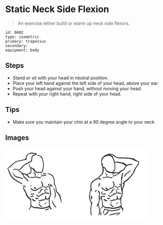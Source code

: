 # Static Neck Side Flexion
> An exercise either build or warm up neck side flexors.

``` 
id: 0002 
type: isometric 
primary: trapezius 
secondary:  
equipment: body 
``` 

## Steps

 - Stand or sit with your head in neutral position.
 - Place your left hand against the left side of your head, above your ear.
 - Push your head against your hand, without moving your head.
 - Repeat with your right hand, right side of your head.

## Tips

 - Make sure you maintain your chin at a 90 degree angle to your neck

## Images

<svg width="167pt" height="175pt" viewBox="0 0 167 175" xmlns="http://www.w3.org/2000/svg">
  <path fill="#FFF" d="M0 0h167v175H0V0m52.9 17.09c-3.01 2.47-3.43 6.58-4.87 9.97-.91 2.49-3.95 2.46-6.12 3.05-5.95 1.39-12.31 1.73-17.71 4.88-7.38 4.05-12.23 11.22-19.24 15.79 3.28 6.37 3.83 14.05 8.7 19.54 2.15 2.52 3.92 5.48 6.79 7.27 6.14 4.1 12.71 7.51 19.14 11.12.28-.55.56-1.09.86-1.62-4.48-2.28-8.53-5.29-12.91-7.73-3.2-1.93-6.56-3.86-8.9-6.86-2.33-3.05-5.66-5.57-6.64-9.44-1.22-4.19-3.43-7.97-5.36-11.86 2.6-1.91 5.66-3.26 7.77-5.78 4.04-4.57 8.85-8.73 14.67-10.81 5.97-1.44 12.1-2.2 18.09-3.61 1.97-.44 3.47-1.87 5.03-3.04-.59-.09-1.77-.26-2.36-.34 1.24-2.77 1.82-5.81 3.32-8.46 2.2-1.84 5.06-2.86 7.82-3.52 3.94.29 7.9.59 11.74 1.53-2.38 1.51-5.84.37-7.73 2.78-3.51 3.66-2.22 9.27-4.41 13.57-4.69 2.08-9.26 4.45-13.74 6.96-6.08 3.13-8.93 9.88-14.7 13.44-4.72-1.73-10.25-3.17-14.61.23 4.23.15 8.64-.82 12.69.83 1.35 4.39 6.82 4.91 9 8.65 1.63 2.6 3.15 5.27 4.91 7.79l-2.02.06c2.02 1.45 4.2 2.65 6.21 4.11 2.35 2.08 3.76 4.96 5.88 7.25.85-4.14-2.48-7.36-5.58-9.49-3.1-2.09-5.17-5.48-5.94-9.11 5.97 1.14 10.32 5.47 14.45 9.56.27-.46.8-1.39 1.07-1.86.42.25 1.28.74 1.71.99 5.46 1.89 10.81-1.79 16.26-.05 2.23.49 4.45 2.08 6.78 1.13 1.55-1.05 2.31-2.91 3.81-3.99 3.32-1.34 6.82-2.2 10.38-2.51.43.47 1.28 1.42 1.71 1.9-.6-1.21-1.2-2.42-1.8-3.62-3.98-.59-7.6 1.31-11.28 2.46v2.13c-1.46.71-2.89 2.53-4.67 1.78-3.08-1.12-6.33-1.53-9.59-1.65.33-2.12.66-4.25.81-6.4-2.03-2.08-4.22-4.02-6.64-5.64 1.27 2.6 3.01 4.92 4.66 7.29-.01 1.7.06 3.39.21 5.08-4.28 1.1-8.68.35-13.03.72-1.48-1.96-3.33-3.59-5.15-5.22 2.27-1.46 4.62-2.76 6.98-4.06l-.12 3.53c2.48-4.63 3.75-9.99 2.58-15.21 5.01 1.68 5.9 7.9 10.71 9.93 4.95 2.02 10.48 1.05 15.53-.11 2.42-4.35 2.45-9.5 3.47-14.27 1.33-5.57-1.52-10.77-2.09-16.19-.14-6.37-6.82-11.2-12.93-10.41-.07.53-.2 1.57-.27 2.09 1.6-.13 3.2-.28 4.8-.45 1.88 1.76 4.01 3.29 5.56 5.38 1.56 2.69 1.35 5.9 2.2 8.81 2.58 7.66.6 15.98-2.02 23.33-4.47 1.07-9.47 1.42-13.67-.76-2.28-1.25-2.78-4.01-4.24-5.94-3.62-2.33-8.22-3.17-11.06-6.64.13-1.86.19-3.73.17-5.6-.68 1.62-2.2 3.34-1.47 5.22.7 1.8 2.1 3.2 3.34 4.63.01 3.48 1.61 7.51-.64 10.58-2.71 1.86-5.84 3.02-8.59 4.83-3.56-2.75-8.62-1.79-11.94-4.85-2.62-2.12-5.5-3.89-8.55-5.3 6.96 1.17 10.18-6.27 14.28-10.38 5.52-4.25 12.56-5.89 18.28-9.85 1.49-3.65 1.15-7.72 2.22-11.47.96-2.73 4.15-2.62 6.51-3.05.54-.58 1.09-1.15 1.64-1.72l1.69 1.02c-.12-1.4-.24-2.79-.38-4.18-4.08-1.25-8.39-1.13-12.53-2.07-3.09.99-6.19 2.12-8.93 3.91M16.58 60.25c1.62 3.99 3.66 8.18 7.42 10.57 2.35 1.73 5.31 2.13 8.1 2.6 3.62.58 6.93 2.28 10.53 2.98-.44-2.87-3.61-2.74-5.7-3.72-4.49-1.98-9.86-1.61-13.85-4.74-2.48-2.28-4.04-5.38-6.5-7.69m73.02 1.28c.17.59.51 1.76.67 2.35 2.8.28 5.69.28 8.27-.99-2.97-.55-5.98-.79-8.94-1.36m-4.39.29c-.51 2.1-.89 4.64 1.45 5.76-.06-2.01-.21-4.08-1.45-5.76m13.33 2.88c4.5-1.76 8.24 1.63 11.9 3.67 5.15 4.59 5.54 11.96 4.99 18.4 1.94 3.1 3.03 6.61 3.99 10.12.83 2.8-.33 5.91 1.21 8.55 1.34 4.28 6.08 6.2 7.52 10.43 2.49 6.07 3.19 12.74 6.02 18.71-.79-6.73-1.27-13.64-3.74-20.02-1.85-4.93-8.3-6.85-8.63-12.57-.39-5.32-2.06-10.39-4.18-15.25-.68-4.49.37-9.33-1.76-13.59-1.6-2.79-2.83-6.26-5.96-7.68-2.46-1.22-4.94-2.55-7.73-2.77a45.72 45.72 0 0 1-3.63 2M85.02 82.02c.84 2.66 2.03 5.24 2.48 8.01-.49 2.2-.57 5.58-3.36 6.08-2.36 1-5.22 1.08-7.1 2.99-2.48 2.57-6.48 3.83-9.89 2.69-2.67-1.41-4.92-3.47-7.53-4.99 1.49 7.54 12.65 10.17 17.76 4.65 2.27-3.04 6.68-2.27 9.4-4.64 1.47-2.08 2.33-4.51 3.43-6.79-1.23-3.02-2.37-6.08-3.74-9.04-.36.26-1.09.78-1.45 1.04m17.72 5.36c-.52 1.35-1.04 2.71-1.53 4.07l3.34.18c.05-1.32.09-2.65.12-3.97l-1.93-.28m2.65 6.31c-.42.21-1.26.63-1.69.83-2.09-2.64-5.15.3-7.76.42-1.78-.58-3.34-1.65-4.96-2.55-.2.84-.39 1.68-.58 2.51 1.63.58 3.23 1.27 4.93 1.64 2.47-.25 4.83-1.13 7.27-1.55 1.04-.05 2.21.82 2.17 1.93.2 5.56 3.18 10.9 1.89 16.52-.73 3.72-3.15 6.73-5.55 9.53l-3.34-.04c.41-3.22-1.17-5.93-3.02-8.39-.06 3.44 1.08 7.67-1.82 10.31-3.41.32-7.29-.73-9.89 2.17-1.69-.67-3.36-1.39-5.08-1.97 1.03 2.17 3.03 3.46 5.3 4.08 1.98-1.33 4.18-2.32 6.63-2.02 2.72.29 4.63-2.01 6.99-2.91 1.11.53 2.22 1.09 3.31 1.67 1-1 2-2 2.98-3-.04 5.57.64 11.09 1.19 16.62-2.69 1.28-5.3 2.92-8.29 3.41-4.63.64-9.24 2.61-13.94 1.26-4.32-1.18-8.8-1.1-13.23-1.28-2.37-.75-4.56-2.05-6.68-3.34-.78-5.38-1.23-10.87-.75-16.3-6.07-3.24-9.86-9.44-11.76-15.87-2.59-4.6-5.32-9.13-7.07-14.16 2.34 1.08 4.61 2.33 7 3.3-1.08-1.63-2.33-3.13-3.64-4.58-1.61-.01-3.21-.03-4.82-.05.32.38.96 1.12 1.28 1.5.13 2.21.02 4.48.54 6.66.83 3.2 3.48 5.48 4.55 8.58 1.09 2.6 1.41 5.52 2.95 7.93 2.18 3.54 5.23 6.47 8.61 8.86 1.11 5.09.82 10.32 1 15.49-1.11 2.34-2.69 4.41-4.15 6.54.03 1.35.07 2.7.11 4.05 1.01-2.56 2.05-5.11 3.22-7.59.46.49 1.39 1.47 1.85 1.96-.06-1.53-.14-3.07-.23-4.6 2.98 1.6 5.78 3.83 9.22 4.32 3.62.43 7.31.27 10.88 1.12 7.73 1.55 15.43-1.07 22.69-3.48 1.68 2.02 3.58 3.85 5.3 5.84.28-.73.84-2.17 1.11-2.9-1.08-1.48-3.04-2.35-3.52-4.23-1.06-6.22-1.61-12.56-1.06-18.86.4-4.88 4.48-9 3.37-14.05-.95-4.76-2.12-9.45-2.44-14.31.35-.54 1.07-1.64 1.42-2.18 1.7.79 3.43 1.5 5.22 2.1-1.25-3.11-4.93-4.49-5.17-8.15-.81 2.41-1.66 4.82-2.54 7.21m-45.83-1.78c-.96 1.39 1.61 2.52 2.51 1.48 1.01-1.44-1.57-2.46-2.51-1.48m9.04 3.16c-.11 1.14-.21 2.28-.31 3.41 1.85.63 3.75 1.12 5.71 1.17-.81-2.48-2.59-4.6-5.4-4.58m45.63.97c.52 6.18 5.05 11.65 3.78 18-.5 2.93-.93 5.92-.45 8.89 1.59-3.33 2.17-7.02 2.56-10.65-.19-3.16-1.44-6.13-2.43-9.1-.97-2.46-1.52-5.21-3.46-7.14m-20.78 6.41l-2.19-1.39c1.94 2.55 3.74 5.82 1.8 8.91-1.53.01-3.07.02-4.61.04-.69.85-1.38 1.72-2.08 2.58-2.72.02-4.43 2.02-5.95 3.99-2.62-.69-4.81-2.26-6.94-3.86.07 3.98 4.21 5.12 7.33 6.08l2.61-3.42c2.33-.27 4.33-1.41 5.95-3.06 1.74-.34 3.89-.16 5.03-1.8.76-1.39 1.04-2.98 1.55-4.47-.85-.91-1.7-1.82-2.56-2.71 1.17-.95 2.32-1.93 3.46-2.92 1.58.49 3.17.96 4.76 1.39-1.08-1.03-2.14-2.07-3.19-3.12-2.52-.36-4.06 1.67-4.97 3.76m-7.44-2.55c-2.07 1.93-3.5 4.37-4.72 6.9-1.48.91-2.88 1.97-4.23 3.07 1.46.9 2.74.2 3.93-.7 2.88-1.7 3.92-5.01 6.06-7.4.54-.1 1.63-.3 2.18-.39v-1.54c-1.08.03-2.15.05-3.22.06m-24.85 6.06c-1.53 2.97 3.33.14 0 0m34.85 2.12l-.44 2.43c3.66-.28 7.17.87 10.78 1.17-1.98-2.31-4.89-3.69-7.94-3.14-.8-.15-1.61-.3-2.4-.46m-35.2 2.73c-.15.69-.31 1.39-.46 2.09 3.05.51 6.09-.1 9.11-.51-.73-.74-1.42-1.52-2.22-2.17-2.11.51-4.25 1-6.43.59m-2.25 5.94c1.52 2.31 3.84 2.53 6.29 1.57.88.14 2.64.41 3.51.55-1.07-1.22-2.19-2.4-3.32-3.57-1.83 1.62-4.17 1.68-6.48 1.45m13.24 4.4c-.18.46-.55 1.37-.74 1.82 1.8.49 3.62 1.44 5.52.99 1.18-.83 1.93-2.1 2.66-3.3-2.46.43-4.94.77-7.44.49m-7.54 1.77c-.24 1.42-.86 3.22.88 3.96 2.37 1.54 5.66 3.52 8.13 1.1-3.32-1.11-6.06-3.27-9.01-5.06m45.98 3.18c.76 4.04 2.35 7.93 4.26 11.55 1.83 1.94 3.51 4.01 4.99 6.23.49-.23 1.45-.69 1.93-.92-1.63-2.46-3.49-4.75-5.68-6.71-1.25-3.67-3.07-7.14-5.5-10.15m-31.25 4.44c.88 1.74 2.69 2.61 4.25 3.64-1.1-1.58-1.72-5.26-4.25-3.64M93.44 137c1.97-1.33 3.22-3.38 4.14-5.51-2.56.8-4.22 2.78-4.14 5.51m-13.94-.47c1.9 3.29 4.5 7.19 8.9 6.51-3.18-2.9-6.45-5.69-8.78-9.38-.09.95-.14 1.91-.12 2.87m14.08 13.08c3.14 1.79 6.6.29 9.41-1.4.42-1.12.85-2.25 1.28-3.37-2.97 2.8-7.07 3.25-10.69 4.77z"/>
  <g fill="#333">
    <path d="M52.9 17.09c2.74-1.79 5.84-2.92 8.93-3.91 4.14.94 8.45.82 12.53 2.07.14 1.39.26 2.78.38 4.18l-1.69-1.02c-.55.57-1.1 1.14-1.64 1.72-2.36.43-5.55.32-6.51 3.05-1.07 3.75-.73 7.82-2.22 11.47-5.72 3.96-12.76 5.6-18.28 9.85-4.1 4.11-7.32 11.55-14.28 10.38 3.05 1.41 5.93 3.18 8.55 5.3 3.32 3.06 8.38 2.1 11.94 4.85 2.75-1.81 5.88-2.97 8.59-4.83 2.25-3.07.65-7.1.64-10.58-1.24-1.43-2.64-2.83-3.34-4.63-.73-1.88.79-3.6 1.47-5.22.02 1.87-.04 3.74-.17 5.6 2.84 3.47 7.44 4.31 11.06 6.64 1.46 1.93 1.96 4.69 4.24 5.94 4.2 2.18 9.2 1.83 13.67.76 2.62-7.35 4.6-15.67 2.02-23.33-.85-2.91-.64-6.12-2.2-8.81-1.55-2.09-3.68-3.62-5.56-5.38-1.6.17-3.2.32-4.8.45.07-.52.2-1.56.27-2.09 6.11-.79 12.79 4.04 12.93 10.41.57 5.42 3.42 10.62 2.09 16.19-1.02 4.77-1.05 9.92-3.47 14.27-5.05 1.16-10.58 2.13-15.53.11-4.81-2.03-5.7-8.25-10.71-9.93 1.17 5.22-.1 10.58-2.58 15.21l.12-3.53c-2.36 1.3-4.71 2.6-6.98 4.06 1.82 1.63 3.67 3.26 5.15 5.22 4.35-.37 8.75.38 13.03-.72-.15-1.69-.22-3.38-.21-5.08-1.65-2.37-3.39-4.69-4.66-7.29 2.42 1.62 4.61 3.56 6.64 5.64-.15 2.15-.48 4.28-.81 6.4 3.26.12 6.51.53 9.59 1.65 1.78.75 3.21-1.07 4.67-1.78v-2.13c3.68-1.15 7.3-3.05 11.28-2.46.6 1.2 1.2 2.41 1.8 3.62-.43-.48-1.28-1.43-1.71-1.9-3.56.31-7.06 1.17-10.38 2.51-1.5 1.08-2.26 2.94-3.81 3.99-2.33.95-4.55-.64-6.78-1.13-5.45-1.74-10.8 1.94-16.26.05-.43-.25-1.29-.74-1.71-.99-.27.47-.8 1.4-1.07 1.86-4.13-4.09-8.48-8.42-14.45-9.56.77 3.63 2.84 7.02 5.94 9.11 3.1 2.13 6.43 5.35 5.58 9.49-2.12-2.29-3.53-5.17-5.88-7.25-2.01-1.46-4.19-2.66-6.21-4.11l2.02-.06c-1.76-2.52-3.28-5.19-4.91-7.79-2.18-3.74-7.65-4.26-9-8.65-4.05-1.65-8.46-.68-12.69-.83 4.36-3.4 9.89-1.96 14.61-.23 5.77-3.56 8.62-10.31 14.7-13.44 4.48-2.51 9.05-4.88 13.74-6.96 2.19-4.3.9-9.91 4.41-13.57 1.89-2.41 5.35-1.27 7.73-2.78-3.84-.94-7.8-1.24-11.74-1.53-2.76.66-5.62 1.68-7.82 3.52-1.5 2.65-2.08 5.69-3.32 8.46.59.08 1.77.25 2.36.34-1.56 1.17-3.06 2.6-5.03 3.04-5.99 1.41-12.12 2.17-18.09 3.61-5.82 2.08-10.63 6.24-14.67 10.81-2.11 2.52-5.17 3.87-7.77 5.78 1.93 3.89 4.14 7.67 5.36 11.86.98 3.87 4.31 6.39 6.64 9.44 2.34 3 5.7 4.93 8.9 6.86 4.38 2.44 8.43 5.45 12.91 7.73-.3.53-.58 1.07-.86 1.62-6.43-3.61-13-7.02-19.14-11.12-2.87-1.79-4.64-4.75-6.79-7.27-4.87-5.49-5.42-13.17-8.7-19.54 7.01-4.57 11.86-11.74 19.24-15.79 5.4-3.15 11.76-3.49 17.71-4.88 2.17-.59 5.21-.56 6.12-3.05 1.44-3.39 1.86-7.5 4.87-9.97z"/>
    <path d="M16.58 60.25c2.46 2.31 4.02 5.41 6.5 7.69 3.99 3.13 9.36 2.76 13.85 4.74 2.09.98 5.26.85 5.7 3.72-3.6-.7-6.91-2.4-10.53-2.98-2.79-.47-5.75-.87-8.1-2.6-3.76-2.39-5.8-6.58-7.42-10.57zM89.6 61.53c2.96.57 5.97.81 8.94 1.36-2.58 1.27-5.47 1.27-8.27.99-.16-.59-.5-1.76-.67-2.35zM85.21 61.82c1.24 1.68 1.39 3.75 1.45 5.76-2.34-1.12-1.96-3.66-1.45-5.76zM98.54 64.7a45.72 45.72 0 0 0 3.63-2c2.79.22 5.27 1.55 7.73 2.77 3.13 1.42 4.36 4.89 5.96 7.68 2.13 4.26 1.08 9.1 1.76 13.59 2.12 4.86 3.79 9.93 4.18 15.25.33 5.72 6.78 7.64 8.63 12.57 2.47 6.38 2.95 13.29 3.74 20.02-2.83-5.97-3.53-12.64-6.02-18.71-1.44-4.23-6.18-6.15-7.52-10.43-1.54-2.64-.38-5.75-1.21-8.55-.96-3.51-2.05-7.02-3.99-10.12.55-6.44.16-13.81-4.99-18.4-3.66-2.04-7.4-5.43-11.9-3.67zM85.02 82.02c.36-.26 1.09-.78 1.45-1.04 1.37 2.96 2.51 6.02 3.74 9.04-1.1 2.28-1.96 4.71-3.43 6.79-2.72 2.37-7.13 1.6-9.4 4.64-5.11 5.52-16.27 2.89-17.76-4.65 2.61 1.52 4.86 3.58 7.53 4.99 3.41 1.14 7.41-.12 9.89-2.69 1.88-1.91 4.74-1.99 7.1-2.99 2.79-.5 2.87-3.88 3.36-6.08-.45-2.77-1.64-5.35-2.48-8.01zM102.74 87.38l1.93.28c-.03 1.32-.07 2.65-.12 3.97l-3.34-.18c.49-1.36 1.01-2.72 1.53-4.07z"/>
    <path d="M105.39 93.69c.88-2.39 1.73-4.8 2.54-7.21.24 3.66 3.92 5.04 5.17 8.15-1.79-.6-3.52-1.31-5.22-2.1-.35.54-1.07 1.64-1.42 2.18.32 4.86 1.49 9.55 2.44 14.31 1.11 5.05-2.97 9.17-3.37 14.05-.55 6.3 0 12.64 1.06 18.86.48 1.88 2.44 2.75 3.52 4.23-.27.73-.83 2.17-1.11 2.9-1.72-1.99-3.62-3.82-5.3-5.84-7.26 2.41-14.96 5.03-22.69 3.48-3.57-.85-7.26-.69-10.88-1.12-3.44-.49-6.24-2.72-9.22-4.32.09 1.53.17 3.07.23 4.6-.46-.49-1.39-1.47-1.85-1.96-1.17 2.48-2.21 5.03-3.22 7.59-.04-1.35-.08-2.7-.11-4.05 1.46-2.13 3.04-4.2 4.15-6.54-.18-5.17.11-10.4-1-15.49-3.38-2.39-6.43-5.32-8.61-8.86-1.54-2.41-1.86-5.33-2.95-7.93-1.07-3.1-3.72-5.38-4.55-8.58-.52-2.18-.41-4.45-.54-6.66-.32-.38-.96-1.12-1.28-1.5 1.61.02 3.21.04 4.82.05 1.31 1.45 2.56 2.95 3.64 4.58-2.39-.97-4.66-2.22-7-3.3 1.75 5.03 4.48 9.56 7.07 14.16 1.9 6.43 5.69 12.63 11.76 15.87-.48 5.43-.03 10.92.75 16.3 2.12 1.29 4.31 2.59 6.68 3.34 4.43.18 8.91.1 13.23 1.28 4.7 1.35 9.31-.62 13.94-1.26 2.99-.49 5.6-2.13 8.29-3.41-.55-5.53-1.23-11.05-1.19-16.62-.98 1-1.98 2-2.98 3a85.41 85.41 0 0 0-3.31-1.67c-2.36.9-4.27 3.2-6.99 2.91-2.45-.3-4.65.69-6.63 2.02-2.27-.62-4.27-1.91-5.3-4.08 1.72.58 3.39 1.3 5.08 1.97 2.6-2.9 6.48-1.85 9.89-2.17 2.9-2.64 1.76-6.87 1.82-10.31 1.85 2.46 3.43 5.17 3.02 8.39l3.34.04c2.4-2.8 4.82-5.81 5.55-9.53 1.29-5.62-1.69-10.96-1.89-16.52.04-1.11-1.13-1.98-2.17-1.93-2.44.42-4.8 1.3-7.27 1.55-1.7-.37-3.3-1.06-4.93-1.64.19-.83.38-1.67.58-2.51 1.62.9 3.18 1.97 4.96 2.55 2.61-.12 5.67-3.06 7.76-.42.43-.2 1.27-.62 1.69-.83z"/>
    <path d="M59.56 91.91c.94-.98 3.52.04 2.51 1.48-.9 1.04-3.47-.09-2.51-1.48zM68.6 95.07c2.81-.02 4.59 2.1 5.4 4.58-1.96-.05-3.86-.54-5.71-1.17.1-1.13.2-2.27.31-3.41zM114.23 96.04c1.94 1.93 2.49 4.68 3.46 7.14.99 2.97 2.24 5.94 2.43 9.1-.39 3.63-.97 7.32-2.56 10.65-.48-2.97-.05-5.96.45-8.89 1.27-6.35-3.26-11.82-3.78-18zM93.45 102.45c.91-2.09 2.45-4.12 4.97-3.76 1.05 1.05 2.11 2.09 3.19 3.12-1.59-.43-3.18-.9-4.76-1.39-1.14.99-2.29 1.97-3.46 2.92.86.89 1.71 1.8 2.56 2.71-.51 1.49-.79 3.08-1.55 4.47-1.14 1.64-3.29 1.46-5.03 1.8-1.62 1.65-3.62 2.79-5.95 3.06l-2.61 3.42c-3.12-.96-7.26-2.1-7.33-6.08 2.13 1.6 4.32 3.17 6.94 3.86 1.52-1.97 3.23-3.97 5.95-3.99.7-.86 1.39-1.73 2.08-2.58 1.54-.02 3.08-.03 4.61-.04 1.94-3.09.14-6.36-1.8-8.91l2.19 1.39z"/>
    <path d="M86.01 99.9c1.07-.01 2.14-.03 3.22-.06v1.54c-.55.09-1.64.29-2.18.39-2.14 2.39-3.18 5.7-6.06 7.4-1.19.9-2.47 1.6-3.93.7 1.35-1.1 2.75-2.16 4.23-3.07 1.22-2.53 2.65-4.97 4.72-6.9zM61.16 105.96c3.33.14-1.53 2.97 0 0zM96.01 108.08c.79.16 1.6.31 2.4.46 3.05-.55 5.96.83 7.94 3.14-3.61-.3-7.12-1.45-10.78-1.17l.44-2.43zM60.81 110.81c2.18.41 4.32-.08 6.43-.59.8.65 1.49 1.43 2.22 2.17-3.02.41-6.06 1.02-9.11.51.15-.7.31-1.4.46-2.09zM58.56 116.75c2.31.23 4.65.17 6.48-1.45 1.13 1.17 2.25 2.35 3.32 3.57-.87-.14-2.63-.41-3.51-.55-2.45.96-4.77.74-6.29-1.57zM71.8 121.15c2.5.28 4.98-.06 7.44-.49-.73 1.2-1.48 2.47-2.66 3.3-1.9.45-3.72-.5-5.52-.99.19-.45.56-1.36.74-1.82zM64.26 122.92c2.95 1.79 5.69 3.95 9.01 5.06-2.47 2.42-5.76.44-8.13-1.1-1.74-.74-1.12-2.54-.88-3.96zM110.24 126.1c2.43 3.01 4.25 6.48 5.5 10.15 2.19 1.96 4.05 4.25 5.68 6.71-.48.23-1.44.69-1.93.92a47.466 47.466 0 0 0-4.99-6.23c-1.91-3.62-3.5-7.51-4.26-11.55zM78.99 130.54c2.53-1.62 3.15 2.06 4.25 3.64-1.56-1.03-3.37-1.9-4.25-3.64zM93.44 137c-.08-2.73 1.58-4.71 4.14-5.51-.92 2.13-2.17 4.18-4.14 5.51zM79.5 136.53c-.02-.96.03-1.92.12-2.87 2.33 3.69 5.6 6.48 8.78 9.38-4.4.68-7-3.22-8.9-6.51zM93.58 149.61c3.62-1.52 7.72-1.97 10.69-4.77-.43 1.12-.86 2.25-1.28 3.37-2.81 1.69-6.27 3.19-9.41 1.4z"/>
  </g>
</svg>

<svg width="167pt" height="175pt" viewBox="0 0 167 175" xmlns="http://www.w3.org/2000/svg">
  <g fill="#FFF">
    <path d="M0 0h167v175H0V0m72.39 16.71l.12 1.83c-1.97.24-4.39-.52-5.94 1.11-2.44 2.27-5.69 3.87-7.2 6.98-2.6 4.64-1.34 10.16-.88 15.16.19 2.93 2.7 5.21 2.34 8.23-.04 5 .85 10.37-2.37 14.66-3.98 2.27-6.21 6.35-9.4 9.42-5.27 1.86-9.92 5.14-13.97 8.93-3.27 4.57-3.73 10.6-2.36 15.93-2.6 6.01-3.08 12.58-3.82 19.01-.71 6.54 4.52 11.67 5.02 17.98-1.02 6.29-2.49 12.65-1.65 19.07.38 2.77-.34 6.76 3.1 7.85-1.61-5.8-1.8-11.88-1.25-17.84.52-5.05 2.43-9.85 2.71-14.93-.58.46-1.73 1.39-2.31 1.85-.59-3.32-1.98-6.38-3.11-9.53-1.61-5.12.46-10.34.68-15.49.07-1.7.94-3.2 1.58-4.72.28.84.83 2.53 1.1 3.37l1.2-.2c-.55-4.81-2.1-9.56-1.85-14.42.47-4.89 4.47-8.07 8.08-10.85 3.12-2.23 7.36-2.75 9.67-6.08.11.77.35 2.31.46 3.08 1.26.22 2.53.41 3.81.56.89-.85 1.84-1.65 2.84-2.39-2.71 1.41-4.78-.62-6.74-2.25 2.49-3.2 6.04-5.28 8.77-8.22 2.86-4.47 3.17-10.28 2.08-15.35 1.1.61 2.21 1.22 3.32 1.84 1.29 8.36 11.02 11.61 18.42 11.02.09 1.84-.48 4.15 1.69 4.97-.03-1.64-.08-3.28-.15-4.92 1.81.55 3.63 1.11 5.45 1.64l-3.04-3.16c3.23 1.3 6.63 2 10.09 2.25l-1.27 1.39c-3.99 1.02-7.83 2.52-11.78 3.72-.03.56-.1 1.67-.14 2.23-1.44.74-2.87 2.62-4.65 1.77-3.07-1.29-6.38-1.58-9.67-1.64 2.18-4.61-2.59-8.25-4.66-11.91 1.45 3.96 3.01 7.88 4.26 11.91-2.98.81-6.01 1.46-9.11 1.57-.03.73-.06 1.47-.08 2.2 4.06-.54 7.98-2.45 12.15-1.91 2.49.09 4.68 1.42 7.09 1.92 2.88.2 4.02-2.75 5.55-4.6 5.25-.68 9.74-3.54 14.31-5.98 2.13-1.93 3.07-5.23 6.04-6.17 2.62-1.03 5.26-2.41 6.77-4.9 2.16-2.81 3.14-6.94 6.79-8.27 3.76-1.82 7.96-1.91 12.04-1.81-.11-.41-.35-1.23-.47-1.64-4.46-1.6-9.11-.04-13.2 1.82-3.59-2.7-7.23-6.05-11.97-6.21-3.7-.18-7.29-1.07-10.84-2.09-2.09.31-4.1 1.01-6.15 1.51.06-5.27-3.69-9.33-4.75-14.3-1.8-1.34-3.68-2.58-5.49-3.89 6.07-.15 8.96 6.16 14.47 7.44 3.53.99 7.09 2.34 10.82 2.06 7.09-.53 14.17.38 21.22 1.02 5.4.51 9.6 4.41 14.78 5.62 1.77.38 3.42 1.11 5.07 1.83l-.16 3.12c-1.37 2.22-2.5 4.61-4.18 6.63-5.37 5.59-6.62 13.74-11.4 19.75-4.98 6.87-11.28 12.9-18.79 16.91l-.72 2.8c-.51.22-1.53.64-2.04.85-.08 1.29-.18 2.58-.36 3.86.44-.84.34-2.28 1.47-2.55 2.25 3.97-1.18 8.36-2.73 12.03-.86-6.04-.39-12.16-.48-18.24-.11-2.63.89-5.1 2.02-7.41-.11-1.04-.63-2.13-.18-3.16 1.08-3.17.78-6.62 1.98-9.77-1.06.85-2.09 1.73-3.13 2.6-.39 2.69-.16 5.65-1.9 7.92-.39 6.25-.76 12.54-.5 18.81-.26-.01-.78-.04-1.04-.05.03-1.69-.97-2.5-2.5-2.64.02 1.65.18 3.3.53 4.92l1.13-1.72c.6.79 1.18 1.59 1.75 2.4-2.97.61-5.91 1.27-8.81 2.13-1.76-.55-3.29-1.64-4.88-2.54-.26.76-.51 1.52-.76 2.28 1.6.65 3.18 1.4 4.87 1.81 3.2-.46 6.55-.97 9.34-2.71.18 4.96 1.21 9.82 2.24 14.66 1.11 5.61-2.16 10.75-5.78 14.7l-3.33-.32c.54-3.08-.9-5.7-2.88-7.92-.07 3.32.98 7.41-1.85 9.93-2.91.41-6.25-.72-8.71 1.32-1.92 1.65-4.18-.69-6.25-.97 1.14 2.12 3.18 3.5 5.58 3.8 2.36-2.25 5.52-1.75 8.46-2.08 2.48-1.57 5.38-4.04 7.99-1.13 1.05-.77 2.1-1.54 3.17-2.28.07 5.31.6 10.59 1.28 15.85-5.16 3.48-11.39 4.1-17.33 5.27-5.09.12-9.95-2.07-15.08-1.57-3.66.47-6.77-1.76-9.8-3.45-1.14-6.61-.27-13.71-3.95-19.7.62-.45 1.25-.88 1.88-1.3 1.58.14 3.16.03 4.72-.33.84.13 2.52.38 3.37.5-1.08-1.21-2.21-2.37-3.33-3.53-1.69 1.7-3.89 2.12-5.95.79-.87 1.17-1.99 2.07-3.17 2.92.43 3.95 3.61 7.01 4.18 10.94-.03 3.74-.14 7.49.39 11.21-1.52 2.18-3.42 4.23-4.36 6.74.29 4.38-.35 8.78.19 13.14-.58 1.8 2.84 1.32 2.18-.16-.11-3.02-1.33-5.85-1.78-8.81-.11-2.94 1.47-5.56 2.63-8.14l1.8 1.88c-.01-1.49-.04-2.99-.07-4.48 2.78 1.45 5.35 3.45 8.46 4.15 3.53.55 7.16.24 10.66 1.05 8.02 2.05 16.09-.88 23.65-3.33 1.17 1.59 2.56 3.01 4.12 4.23.62 2.59.24 5.2-.36 7.76 1.35-3.06 3.88-6.14 2.38-9.63-1.3-1.01-3.14-1.87-3.34-3.71-1.09-6.17-1.56-12.46-1.05-18.7.37-3.92 2.85-7.22 3.51-11.06.02-3.7-.81-7.44.05-11.11.51-2.94 2.42-5.33 3.49-8.05.45-2.8.48-5.65.68-8.47 2.64-2.14 5.72-3.67 8.37-5.8 4.59-4.53 8.73-9.54 12.37-14.88 3.05-4.49 4.52-9.8 7.26-14.45 3.15-4.08 7.57-8.5 6.57-14.11-2.21-2.39-5.79-2.63-8.18-4.81-2.85-2.72-6.8-3.54-10.54-4.16-8.98-1.26-18.07-1.28-27.11-1.3-2.62-.2-5.21-.7-7.76-1.29-3.35-1.46-5.35-4.98-8.88-6.16-4.09-1.73-8.66-1.55-12.94-.76m43.04 47.82c-1.3 2.21-2.32 4.61-4.3 6.33 1.77-.55 4.2-.51 4.97-2.57 1.07-2.76 2.53-5.49 5.47-6.63 3.19-1.27 5.47-3.81 7.27-6.64-4.69 2.8-9.68 5.43-13.41 9.51M86.82 87.24c1.29 2.65.46 5.9-1.11 8.21-2.38 1.24-5.05 1.77-7.62 2.45-.95 1.07-1.89 2.15-2.79 3.26-.93-.21-2.32-.08-2.59-1.27.31-2.66-2.35-3.1-4.23-3.71.07 1.15-.93 2.91.59 3.52.87.72 2.17 1.04 2.75 2.05-5.53 2.07-9.35-3.71-13.31-6.5-.08 1.19-.5 2.6.74 3.39 2.46 2.41 5.22 4.85 8.68 5.64 3.55.39 7.59-.37 9.92-3.31 2.25-2.7 6.48-1.82 8.96-4.24 1.45-2.05 2.28-4.46 3.33-6.73-1.23-3.08-2.32-6.23-3.83-9.19-2.06 1.79.08 4.34.51 6.43m-35.35 7.99c2.94-1.91 2.77-5.93 4.05-8.88-.36-.15-1.08-.46-1.44-.61-2.43 2.47-2.52 6.24-2.61 9.49m42.23 7.24c-.92-.39-1.84-.77-2.76-1.14.83.98 1.69 1.93 2.59 2.86.1 1.46.78 3.03.18 4.44-.91 2.16-3.62.8-5.23 1.81-2.29 2.68-6.28 2.81-8.02 6.14-2.54-.52-4.66-1.92-6.45-3.73-1.26 3.87 4.2 4.98 6.84 5.92.82-1.14 1.66-2.27 2.49-3.4 2.36-.23 4.37-1.34 5.94-3.1 1.2-.12 2.39-.31 3.58-.56 2.32-.91 2.28-3.77 3.03-5.76-.62-.62-1.87-1.86-2.49-2.48 1.16-1.04 2.3-2.1 3.44-3.17 1.37.5 2.75 1.01 4.14 1.47-.73-.9-1.48-1.79-2.22-2.68-.5-.18-1.48-.52-1.97-.69-1.41 1.03-2.52 2.39-3.09 4.07m-12.43 4.56c-1.98.42-3.48 1.82-3.21 3.98.93-.68 1.84-1.39 2.76-2.1 3.4-1.01 3.78-5.03 6.25-7.16.55-.11 1.63-.32 2.18-.43-.01-.41-.04-1.22-.05-1.62-4.42-.44-6.42 3.97-7.93 7.33m-39.15-2.88c.35.26 1.05.78 1.4 1.03-.09.68-.26 2.02-.35 2.7 1.7-1.94 3.63-3.66 5.5-5.42-2.31-.06-4.46.82-6.55 1.69m7.98.8c1.35 2.85 3.45 5.72 2.39 9.06-1.11 4.32.03 8.72-.19 13.1-.3 5.78-5.59 10.05-5.1 15.99.87-1.46 1.69-2.96 2.51-4.46 3.3 4.79 2.93 10.84 2.98 16.38.09 2.76-.94 5.37-1.41 8.05 4.41-1.83 3.19-7.3 3.27-11.08.41-5.5-2.03-10.6-2.87-15.88 1.25-3.81 2.29-7.67 2.88-11.64.36-.39 1.09-1.15 1.46-1.54-.46-.58-1.38-1.76-1.85-2.34-.04-5.17 1.8-10.92-1.24-15.59-.71-1.15-1.66-1.16-2.83-.05m7.76 2.83c.09 1.21.17 2.41.26 3.62 3.4 2.27 7.31 1.84 11.09 1.01-.67-.83-1.32-1.66-1.98-2.48-2.25 1.31-4.75 1.43-7.24.85-.95-2.47.98-3.74 2.76-4.89-1.89-.17-3.36 1.03-4.89 1.89m37.81.49c.11.54.34 1.63.46 2.17 3.44-.4 6.66 1.36 10.04.97-2.62-3.22-6.79-2.93-10.5-3.14m-63.19 6.82c1.29 3.38.76 7.22 2.64 10.38.54-1.91 1.04-3.82 1.58-5.72-.97-1.92-1.87-4.17-4.22-4.66m39.4 6.01c-.2.44-.6 1.31-.81 1.75 1.84.49 3.8 1.89 5.7.9 1.31-.58 1.65-2.02 2.23-3.19-2.33.6-4.72 1.09-7.12.54m-7.59 1.99c-.47 1.37-.69 3.05.87 3.8 2.31 1.39 5.75 3.72 7.95.94-3.39-.75-5.78-3.35-8.82-4.74m14.61 7.08c.82 1.8 2.45 2.91 4.08 3.91-.75-1.88-1.51-4.37-4.08-3.91m15.02 6.81c1.47-1.56 2.65-3.37 3.54-5.31-2.46.6-4.42 2.71-3.54 5.31m-14.47-3.07c-.64 2.98 1.71 5.12 3.42 7.19 1.21 1.71 3.65 2.37 5.44 1.13-3.8-1.84-6.11-5.31-8.86-8.32m8.59 16.45c-7.98 1.3-15.49-1.79-23.08-3.62-.78 3.66-2.94 6.98-2.74 10.84.71.34 1.41.68 2.12 1.02-.02-1.74-.02-3.47-.08-5.2.87-1.51 1.74-3.02 2.63-4.51 2.36.78 4.84 1.33 6.98 2.66-1.73 5-6.22 8-10.77 10.16.76.1 2.27.32 3.03.42 4.4-1.85 9.21-5.05 9.07-10.43 7.6 1.84 15.58.92 22.97-1.41 2.81-.58 5.5-2.22 5.98-5.27-4.56 3.59-10.6 4.2-16.11 5.34m-3.09 8.73c-2.99.96-6.67 1.15-8.46 4.12 6.53-1.44 12.98-3.27 19.52-4.72 1.47-.35 2.98 0 4.46.12-2.62 1.84-5.8 2.6-8.66 4 3.13-.29 7.71-.38 8.9-3.94 1.14-.66 2.2-1.44 2.99-2.5-6.37-.26-12.62 1.4-18.75 2.92z"/>
    <path d="M64 24.97c4.14-2.99 9.36-3.76 14.3-4.46 1.72 1.31 3.58 2.49 5.05 4.1 5.28 8.42 7.36 18.59 5.86 28.42-1.1 2.1-2.88 3.8-3.57 6.11-3.71 2.25-7.6-.75-11.2-1.79-3.77-.97-6.05-4.57-6.77-8.2-2.51-1.21-5.37-2.44-6.58-5.15.31-1.89.89-3.72 1.26-5.6-.62.35-1.87 1.03-2.5 1.38-1.09-5.18-.01-11.24 4.15-14.81z"/>
    <path d="M90.48 37.94c1.45-.47 2.89-.95 4.33-1.42 3.63 1.4 7.47 1.99 11.28 2.69 4.02.58 6.25 4.68 10.27 5.29-2.14 3.17-4.03 6.5-6.33 9.56-4.19.78-7.98 2.98-10.24 6.67-4.31-.07-8.58-.72-12.83-1.41 1.57-1.89 3.95-3.55 3.91-6.28 1-5.01.19-10.1-.39-15.1z"/>
  </g>
  <g fill="#333">
    <path d="M72.39 16.71c4.28-.79 8.85-.97 12.94.76 3.53 1.18 5.53 4.7 8.88 6.16 2.55.59 5.14 1.09 7.76 1.29 9.04.02 18.13.04 27.11 1.3 3.74.62 7.69 1.44 10.54 4.16 2.39 2.18 5.97 2.42 8.18 4.81 1 5.61-3.42 10.03-6.57 14.11-2.74 4.65-4.21 9.96-7.26 14.45-3.64 5.34-7.78 10.35-12.37 14.88-2.65 2.13-5.73 3.66-8.37 5.8-.2 2.82-.23 5.67-.68 8.47-1.07 2.72-2.98 5.11-3.49 8.05-.86 3.67-.03 7.41-.05 11.11-.66 3.84-3.14 7.14-3.51 11.06-.51 6.24-.04 12.53 1.05 18.7.2 1.84 2.04 2.7 3.34 3.71 1.5 3.49-1.03 6.57-2.38 9.63.6-2.56.98-5.17.36-7.76a21.722 21.722 0 0 1-4.12-4.23c-7.56 2.45-15.63 5.38-23.65 3.33-3.5-.81-7.13-.5-10.66-1.05-3.11-.7-5.68-2.7-8.46-4.15.03 1.49.06 2.99.07 4.48l-1.8-1.88c-1.16 2.58-2.74 5.2-2.63 8.14.45 2.96 1.67 5.79 1.78 8.81.66 1.48-2.76 1.96-2.18.16-.54-4.36.1-8.76-.19-13.14.94-2.51 2.84-4.56 4.36-6.74-.53-3.72-.42-7.47-.39-11.21-.57-3.93-3.75-6.99-4.18-10.94 1.18-.85 2.3-1.75 3.17-2.92 2.06 1.33 4.26.91 5.95-.79 1.12 1.16 2.25 2.32 3.33 3.53-.85-.12-2.53-.37-3.37-.5-1.56.36-3.14.47-4.72.33-.63.42-1.26.85-1.88 1.3 3.68 5.99 2.81 13.09 3.95 19.7 3.03 1.69 6.14 3.92 9.8 3.45 5.13-.5 9.99 1.69 15.08 1.57 5.94-1.17 12.17-1.79 17.33-5.27-.68-5.26-1.21-10.54-1.28-15.85-1.07.74-2.12 1.51-3.17 2.28-2.61-2.91-5.51-.44-7.99 1.13-2.94.33-6.1-.17-8.46 2.08-2.4-.3-4.44-1.68-5.58-3.8 2.07.28 4.33 2.62 6.25.97 2.46-2.04 5.8-.91 8.71-1.32 2.83-2.52 1.78-6.61 1.85-9.93 1.98 2.22 3.42 4.84 2.88 7.92l3.33.32c3.62-3.95 6.89-9.09 5.78-14.7-1.03-4.84-2.06-9.7-2.24-14.66-2.79 1.74-6.14 2.25-9.34 2.71-1.69-.41-3.27-1.16-4.87-1.81.25-.76.5-1.52.76-2.28 1.59.9 3.12 1.99 4.88 2.54 2.9-.86 5.84-1.52 8.81-2.13-.57-.81-1.15-1.61-1.75-2.4l-1.13 1.72c-.35-1.62-.51-3.27-.53-4.92 1.53.14 2.53.95 2.5 2.64.26.01.78.04 1.04.05-.26-6.27.11-12.56.5-18.81 1.74-2.27 1.51-5.23 1.9-7.92 1.04-.87 2.07-1.75 3.13-2.6-1.2 3.15-.9 6.6-1.98 9.77-.45 1.03.07 2.12.18 3.16-1.13 2.31-2.13 4.78-2.02 7.41.09 6.08-.38 12.2.48 18.24 1.55-3.67 4.98-8.06 2.73-12.03-1.13.27-1.03 1.71-1.47 2.55.18-1.28.28-2.57.36-3.86.51-.21 1.53-.63 2.04-.85l.72-2.8c7.51-4.01 13.81-10.04 18.79-16.91 4.78-6.01 6.03-14.16 11.4-19.75 1.68-2.02 2.81-4.41 4.18-6.63l.16-3.12c-1.65-.72-3.3-1.45-5.07-1.83-5.18-1.21-9.38-5.11-14.78-5.62-7.05-.64-14.13-1.55-21.22-1.02-3.73.28-7.29-1.07-10.82-2.06-5.51-1.28-8.4-7.59-14.47-7.44 1.81 1.31 3.69 2.55 5.49 3.89 1.06 4.97 4.81 9.03 4.75 14.3 2.05-.5 4.06-1.2 6.15-1.51 3.55 1.02 7.14 1.91 10.84 2.09 4.74.16 8.38 3.51 11.97 6.21 4.09-1.86 8.74-3.42 13.2-1.82.12.41.36 1.23.47 1.64-4.08-.1-8.28-.01-12.04 1.81-3.65 1.33-4.63 5.46-6.79 8.27-1.51 2.49-4.15 3.87-6.77 4.9-2.97.94-3.91 4.24-6.04 6.17-4.57 2.44-9.06 5.3-14.31 5.98-1.53 1.85-2.67 4.8-5.55 4.6-2.41-.5-4.6-1.83-7.09-1.92-4.17-.54-8.09 1.37-12.15 1.91.02-.73.05-1.47.08-2.2 3.1-.11 6.13-.76 9.11-1.57-1.25-4.03-2.81-7.95-4.26-11.91 2.07 3.66 6.84 7.3 4.66 11.91 3.29.06 6.6.35 9.67 1.64 1.78.85 3.21-1.03 4.65-1.77.04-.56.11-1.67.14-2.23 3.95-1.2 7.79-2.7 11.78-3.72l1.27-1.39c-3.46-.25-6.86-.95-10.09-2.25l3.04 3.16c-1.82-.53-3.64-1.09-5.45-1.64.07 1.64.12 3.28.15 4.92-2.17-.82-1.6-3.13-1.69-4.97-7.4.59-17.13-2.66-18.42-11.02-1.11-.62-2.22-1.23-3.32-1.84 1.09 5.07.78 10.88-2.08 15.35-2.73 2.94-6.28 5.02-8.77 8.22 1.96 1.63 4.03 3.66 6.74 2.25-1 .74-1.95 1.54-2.84 2.39-1.28-.15-2.55-.34-3.81-.56-.11-.77-.35-2.31-.46-3.08-2.31 3.33-6.55 3.85-9.67 6.08-3.61 2.78-7.61 5.96-8.08 10.85-.25 4.86 1.3 9.61 1.85 14.42l-1.2.2c-.27-.84-.82-2.53-1.1-3.37-.64 1.52-1.51 3.02-1.58 4.72-.22 5.15-2.29 10.37-.68 15.49 1.13 3.15 2.52 6.21 3.11 9.53.58-.46 1.73-1.39 2.31-1.85-.28 5.08-2.19 9.88-2.71 14.93-.55 5.96-.36 12.04 1.25 17.84-3.44-1.09-2.72-5.08-3.1-7.85-.84-6.42.63-12.78 1.65-19.07-.5-6.31-5.73-11.44-5.02-17.98.74-6.43 1.22-13 3.82-19.01-1.37-5.33-.91-11.36 2.36-15.93 4.05-3.79 8.7-7.07 13.97-8.93 3.19-3.07 5.42-7.15 9.4-9.42 3.22-4.29 2.33-9.66 2.37-14.66.36-3.02-2.15-5.3-2.34-8.23-.46-5-1.72-10.52.88-15.16 1.51-3.11 4.76-4.71 7.2-6.98 1.55-1.63 3.97-.87 5.94-1.11l-.12-1.83M64 24.97c-4.16 3.57-5.24 9.63-4.15 14.81.63-.35 1.88-1.03 2.5-1.38-.37 1.88-.95 3.71-1.26 5.6 1.21 2.71 4.07 3.94 6.58 5.15.72 3.63 3 7.23 6.77 8.2 3.6 1.04 7.49 4.04 11.2 1.79.69-2.31 2.47-4.01 3.57-6.11 1.5-9.83-.58-20-5.86-28.42-1.47-1.61-3.33-2.79-5.05-4.1-4.94.7-10.16 1.47-14.3 4.46m26.48 12.97c.58 5 1.39 10.09.39 15.1.04 2.73-2.34 4.39-3.91 6.28 4.25.69 8.52 1.34 12.83 1.41 2.26-3.69 6.05-5.89 10.24-6.67 2.3-3.06 4.19-6.39 6.33-9.56-4.02-.61-6.25-4.71-10.27-5.29-3.81-.7-7.65-1.29-11.28-2.69-1.44.47-2.88.95-4.33 1.42z"/>
    <path d="M115.43 64.53c3.73-4.08 8.72-6.71 13.41-9.51-1.8 2.83-4.08 5.37-7.27 6.64-2.94 1.14-4.4 3.87-5.47 6.63-.77 2.06-3.2 2.02-4.97 2.57 1.98-1.72 3-4.12 4.3-6.33zM86.82 87.24c-.43-2.09-2.57-4.64-.51-6.43 1.51 2.96 2.6 6.11 3.83 9.19-1.05 2.27-1.88 4.68-3.33 6.73-2.48 2.42-6.71 1.54-8.96 4.24-2.33 2.94-6.37 3.7-9.92 3.31-3.46-.79-6.22-3.23-8.68-5.64-1.24-.79-.82-2.2-.74-3.39 3.96 2.79 7.78 8.57 13.31 6.5-.58-1.01-1.88-1.33-2.75-2.05-1.52-.61-.52-2.37-.59-3.52 1.88.61 4.54 1.05 4.23 3.71.27 1.19 1.66 1.06 2.59 1.27.9-1.11 1.84-2.19 2.79-3.26 2.57-.68 5.24-1.21 7.62-2.45 1.57-2.31 2.4-5.56 1.11-8.21zM51.47 95.23c.09-3.25.18-7.02 2.61-9.49.36.15 1.08.46 1.44.61-1.28 2.95-1.11 6.97-4.05 8.88zM93.7 102.47c.57-1.68 1.68-3.04 3.09-4.07.49.17 1.47.51 1.97.69.74.89 1.49 1.78 2.22 2.68-1.39-.46-2.77-.97-4.14-1.47-1.14 1.07-2.28 2.13-3.44 3.17.62.62 1.87 1.86 2.49 2.48-.75 1.99-.71 4.85-3.03 5.76-1.19.25-2.38.44-3.58.56-1.57 1.76-3.58 2.87-5.94 3.1-.83 1.13-1.67 2.26-2.49 3.4-2.64-.94-8.1-2.05-6.84-5.92 1.79 1.81 3.91 3.21 6.45 3.73 1.74-3.33 5.73-3.46 8.02-6.14 1.61-1.01 4.32.35 5.23-1.81.6-1.41-.08-2.98-.18-4.44-.9-.93-1.76-1.88-2.59-2.86.92.37 1.84.75 2.76 1.14z"/>
    <path d="M81.27 107.03c1.51-3.36 3.51-7.77 7.93-7.33.01.4.04 1.21.05 1.62-.55.11-1.63.32-2.18.43-2.47 2.13-2.85 6.15-6.25 7.16-.92.71-1.83 1.42-2.76 2.1-.27-2.16 1.23-3.56 3.21-3.98zM42.12 104.15c2.09-.87 4.24-1.75 6.55-1.69-1.87 1.76-3.8 3.48-5.5 5.42.09-.68.26-2.02.35-2.7-.35-.25-1.05-.77-1.4-1.03zM50.1 104.95c1.17-1.11 2.12-1.1 2.83.05 3.04 4.67 1.2 10.42 1.24 15.59.47.58 1.39 1.76 1.85 2.34-.37.39-1.1 1.15-1.46 1.54-.59 3.97-1.63 7.83-2.88 11.64.84 5.28 3.28 10.38 2.87 15.88-.08 3.78 1.14 9.25-3.27 11.08.47-2.68 1.5-5.29 1.41-8.05-.05-5.54.32-11.59-2.98-16.38-.82 1.5-1.64 3-2.51 4.46-.49-5.94 4.8-10.21 5.1-15.99.22-4.38-.92-8.78.19-13.1 1.06-3.34-1.04-6.21-2.39-9.06zM57.86 107.78c1.53-.86 3-2.06 4.89-1.89-1.78 1.15-3.71 2.42-2.76 4.89 2.49.58 4.99.46 7.24-.85.66.82 1.31 1.65 1.98 2.48-3.78.83-7.69 1.26-11.09-1.01-.09-1.21-.17-2.41-.26-3.62zM95.67 108.27c3.71.21 7.88-.08 10.5 3.14-3.38.39-6.6-1.37-10.04-.97-.12-.54-.35-1.63-.46-2.17zM32.48 115.09c2.35.49 3.25 2.74 4.22 4.66-.54 1.9-1.04 3.81-1.58 5.72-1.88-3.16-1.35-7-2.64-10.38zM71.88 121.1c2.4.55 4.79.06 7.12-.54-.58 1.17-.92 2.61-2.23 3.19-1.9.99-3.86-.41-5.7-.9.21-.44.61-1.31.81-1.75zM64.29 123.09c3.04 1.39 5.43 3.99 8.82 4.74-2.2 2.78-5.64.45-7.95-.94-1.56-.75-1.34-2.43-.87-3.8zM78.9 130.17c2.57-.46 3.33 2.03 4.08 3.91-1.63-1-3.26-2.11-4.08-3.91zM93.92 136.98c-.88-2.6 1.08-4.71 3.54-5.31-.89 1.94-2.07 3.75-3.54 5.31zM79.45 133.91c2.75 3.01 5.06 6.48 8.86 8.32-1.79 1.24-4.23.58-5.44-1.13-1.71-2.07-4.06-4.21-3.42-7.19zM88.04 150.36c5.51-1.14 11.55-1.75 16.11-5.34-.48 3.05-3.17 4.69-5.98 5.27-7.39 2.33-15.37 3.25-22.97 1.41.14 5.38-4.67 8.58-9.07 10.43-.76-.1-2.27-.32-3.03-.42 4.55-2.16 9.04-5.16 10.77-10.16-2.14-1.33-4.62-1.88-6.98-2.66-.89 1.49-1.76 3-2.63 4.51.06 1.73.06 3.46.08 5.2-.71-.34-1.41-.68-2.12-1.02-.2-3.86 1.96-7.18 2.74-10.84 7.59 1.83 15.1 4.92 23.08 3.62zM84.95 159.09c6.13-1.52 12.38-3.18 18.75-2.92-.79 1.06-1.85 1.84-2.99 2.5-1.19 3.56-5.77 3.65-8.9 3.94 2.86-1.4 6.04-2.16 8.66-4-1.48-.12-2.99-.47-4.46-.12-6.54 1.45-12.99 3.28-19.52 4.72 1.79-2.97 5.47-3.16 8.46-4.12z"/>
  </g>
</svg>
